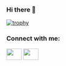 ### Hi there 👋

<!--
**Joycer-hack/Joycer-hack** is a ✨ _special_ ✨ repository because its `README.md` (this file) appears on your GitHub profile.

Here are some ideas to get you started:

- 🔭 I’m currently working on ...
- 🌱 I’m currently learning ...
- 👯 I’m looking to collaborate on ...
- 🤔 I’m looking for help with ...
- 💬 Ask me about ...
- 📫 How to reach me: ...
- 😄 Pronouns: ...
- ⚡ Fun fact: ...
-->
[![trophy](https://github-profile-trophy.vercel.app/?username=Joycer-hack)](https://github.com/ryo-ma/github-profile-trophy)

<h3 align="left">Connect with me:</h3>
<p align="left">
  <a href="https://gitee.com/Joycer-hack" target="blank"><img align="center" src="https://xingqiu-tuchuang-1256524210.cos.ap-shanghai.myqcloud.com/4379/git.jpg" alt="" height="30" width="40" /></a>
  <a href="www.xnani.online" target="_blank"><img align="center" src="https://xingqiu-tuchuang-1256524210.cos.ap-shanghai.myqcloud.com/4379/web.png" alt="" height="30" width="40" /></a>
</p>
